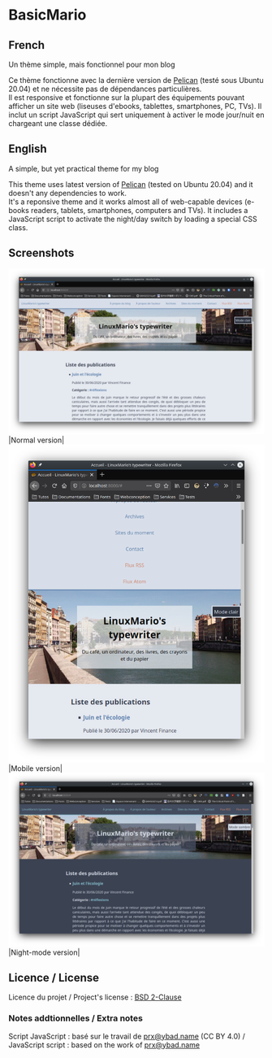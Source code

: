 # BasicMario

## French

Un thème simple, mais fonctionnel pour mon blog

Ce thème fonctionne avec la dernière version de [Pelican](https://blog.getpelican.com/) (testé sous Ubuntu 20.04) et ne nécessite pas de dépendances particulières.  
Il est responsive et fonctionne sur la plupart des équipements pouvant afficher un site web (liseuses d'ebooks, tablettes, smartphones, PC, TVs). Il inclut un script JavaScript qui sert uniquement à activer le mode jour/nuit en chargeant une classe dédiée.

## English

A simple, but yet practical theme for my blog

This theme uses latest version of [Pelican](https://blog.getpelican.com/) (tested on Ubuntu 20.04) and it doesn't any dependencies to work.  
It's a reponsive theme and it works almost all of web-capable devices (e-books readers, tablets, smartphones, computers and TVs). It includes a JavaScript script to activate the night/day switch by loading a special CSS class.

## Screenshots

![Normal version](screenshot1.png)|Normal version|
![Mobile version](screenshot2.png)|Mobile version|
![Night-mode version](screenshot3.png)|Night-mode version|

## Licence / License

Licence du projet / Project's license : [BSD 2-Clause](license.md)

### Notes addtionnelles / Extra notes

Script JavaScript : basé sur le travail de prx@ybad.name (CC BY 4.0) / JavaScript script : based on the work of prx@ybad.name

